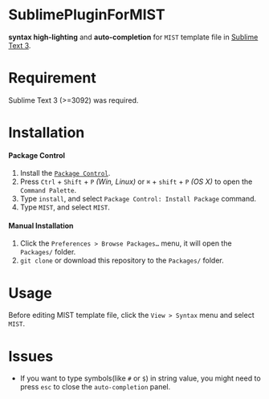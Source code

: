 # SublimePluginForMIST

**syntax high-lighting** and **auto-completion** for `MIST` template file in [Sublime Text 3](http://www.sublimetext.com).

# Requirement

Sublime Text 3 (>=3092) was required.

# Installation

#### Package Control
1. Install the [`Package Control`](https://packagecontrol.io/installation).
2. Press `Ctrl` + `Shift` + `P` *(Win, Linux)* or `⌘` + `shift` + `P` *(OS X)* to open the `Command Palette`.
3. Type `install`, and select `Package Control: Install Package` command.
4. Type `MIST`, and select `MIST`.

#### Manual Installation
1. Click the `Preferences > Browse Packages…` menu, it will open the `Packages/` folder.
2. `git clone` or download this repository to the `Packages/` folder.

# Usage

Before editing MIST template file, click the `View > Syntax` menu and select `MIST`.

# Issues

- If you want to type symbols(like `#` or `$`) in string value, you might need to press `esc` to close the `auto-completion` panel.
